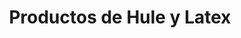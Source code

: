 ---
title: "Productos de Hule y Latex"
url: /san-jose/productos-de-hule-y-latex/
shop: Allgemein
---